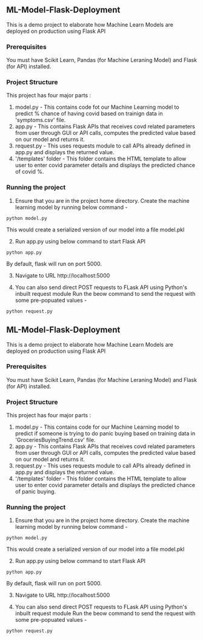 ## ML-Model-Flask-Deployment
This is a demo project to elaborate how Machine Learn Models are deployed on production using Flask API

### Prerequisites
You must have Scikit Learn, Pandas (for Machine Leraning Model) and Flask (for API) installed.

### Project Structure
This project has four major parts :
1. model.py - This contains code fot our Machine Learning model to predict % chance of having covid based on trainign data in 'symptoms.csv' file.
2. app.py - This contains Flask APIs that receives covd related parameters from user through GUI or API calls, computes the predicted value based on our model and returns it.
3. request.py - This uses requests module to call APIs already defined in app.py and displays the returned value.
4. '/templates' folder - This folder contains the HTML template to allow user to enter covid parameter details and displays the predicted chance of covid %.

### Running the project
1. Ensure that you are in the project home directory. Create the machine learning model by running below command -
```
python model.py
```
This would create a serialized version of our model into a file model.pkl

2. Run app.py using below command to start Flask API
```
python app.py
```
By default, flask will run on port 5000.

3. Navigate to URL http://localhost:5000

4. You can also send direct POST requests to FLask API using Python's inbuilt request module
Run the beow command to send the request with some pre-popuated values -
```
python request.py
```


## ML-Model-Flask-Deployment
This is a demo project to elaborate how Machine Learn Models are deployed on production using Flask API

### Prerequisites
You must have Scikit Learn, Pandas (for Machine Leraning Model) and Flask (for API) installed.

### Project Structure
This project has four major parts :
1. model.py - This contains code for our Machine Learning model to predict if someone is trying to do panic buying based on training data in 'GroceriesBuyingTrend.csv' file.
2. app.py - This contains Flask APIs that receives covd related parameters from user through GUI or API calls, computes the predicted value based on our model and returns it.
3. request.py - This uses requests module to call APIs already defined in app.py and displays the returned value.
4. '/templates' folder - This folder contains the HTML template to allow user to enter covid parameter details and displays the predicted chance of panic buying.

### Running the project
1. Ensure that you are in the project home directory. Create the machine learning model by running below command -
```
python model.py
```
This would create a serialized version of our model into a file model.pkl

2. Run app.py using below command to start Flask API
```
python app.py
```
By default, flask will run on port 5000.

3. Navigate to URL http://localhost:5000

4. You can also send direct POST requests to FLask API using Python's inbuilt request module
Run the beow command to send the request with some pre-popuated values -
```
python request.py
```